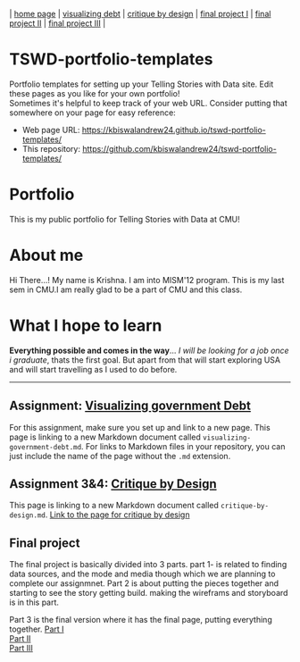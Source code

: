 | [home page](https://cmustudent.github.io/tswd-portfolio-templates/) | [visualizing debt](visualizing-government-debt) | [critique by design](critique-by-design) | [final project I](final-project-part-one) | [final project II](final-project-part-two) | [final project III](final-project-part-three) |

# TSWD-portfolio-templates
Portfolio templates for setting up your Telling Stories with Data site.  Edit these pages as you like for your own portfolio!  
Sometimes it's helpful to keep track of your web URL.  Consider putting that somewhere on your page for easy reference: 

- Web page URL: https://kbiswalandrew24.github.io/tswd-portfolio-templates/
- This repository: https://github.com/kbiswalandrew24/tswd-portfolio-templates/

# Portfolio
This is my public portfolio for Telling Stories with Data at CMU! 

# About me
Hi There...!  My name is Krishna. I am into MISM'12 program. This is my last sem in CMU.I am really glad to be a part of CMU and this class.

# What I hope to learn

**Everything possible and comes in the way**...
*I will be looking for a job once i graduate*, thats the first goal. But apart from that will start exploring USA and will start travelling as I used to do before.








********************************************************


## Assignment: [Visualizing government Debt](https://github.com/kbiswalandrew24/tswd-portfolio-templates/blob/main/visualizing-government-debt.md)
For this assignment, make sure you set up and link to a new page.  This page is linking to a new Markdown document called `visualizing-government-debt.md`.  For links to Markdown files in your repository, you can just include the name of the page without the `.md` extension. 

## Assignment 3&4: [Critique by Design](critique-by-design)
 This page is linking to a new Markdown document called `critique-by-design.md`. 
 [Link to the page for critique by design](https://github.com/kbiswalandrew24/tswd-portfolio-templates/blob/main/critique-by-design.md)

## Final project
The final project is basically divided into 3 parts. part 1- is related to finding data sources, and the mode and media though which we are planning to complete our assignmnet.
Part 2 is about putting the pieces together and starting to see the story getting build. making the wireframs and storyboard is in this part. 

Part 3 is the final version where it has the final page, putting everything together.
[Part I](https://github.com/kbiswalandrew24/tswd-portfolio-templates/blob/main/final-project-part-one.md)<br>
[Part II](https://github.com/kbiswalandrew24/tswd-portfolio-templates/blob/main/final-project-part-two.md)<br>
[Part III](https://github.com/kbiswalandrew24/tswd-portfolio-templates/blob/main/final-project-part-three.md)<br>


